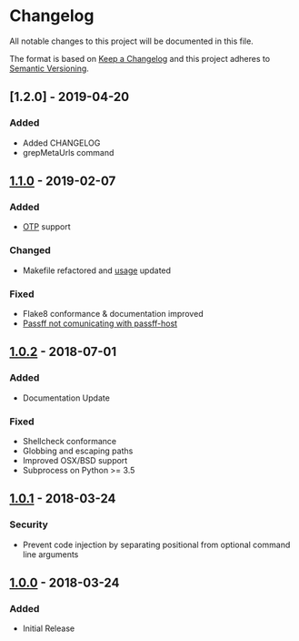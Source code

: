 # Changelog
All notable changes to this project will be documented in this file.

The format is based on [Keep a Changelog](https://keepachangelog.com/en/1.0.0/)
and this project adheres to [Semantic Versioning](https://semver.org/spec/v2.0.0.html).

## [1.2.0] - 2019-04-20
### Added
- Added CHANGELOG
- grepMetaUrls command

## [1.1.0] - 2019-02-07
### Added
- [OTP](https://github.com/tadfisher/pass-otp) support

### Changed
- Makefile refactored and [usage](https://github.com/passff/passff-host#latest-from-github) updated

### Fixed
- Flake8 conformance & documentation improved
- [Passff not comunicating with passff-host](https://github.com/passff/passff-host/issues/27)

## [1.0.2] - 2018-07-01
### Added
- Documentation Update

### Fixed
- Shellcheck conformance
- Globbing and escaping paths
- Improved OSX/BSD support
- Subprocess on Python >= 3.5

## [1.0.1] - 2018-03-24
### Security
- Prevent code injection by separating positional from optional command line arguments

## [1.0.0] - 2018-03-24
### Added
- Initial Release

[Unreleased]: https://github.com/passff/passff-host/compare/1.1.0...HEAD
[1.1.0]: https://github.com/passff/passff-host/compare/1.0.2...1.1.0
[1.0.2]: https://github.com/passff/passff-host/compare/1.0.1...1.0.2
[1.0.1]: https://github.com/passff/passff-host/compare/1.0...1.0.1
[1.0.0]: https://github.com/passff/passff-host/releases/tag/1.0
